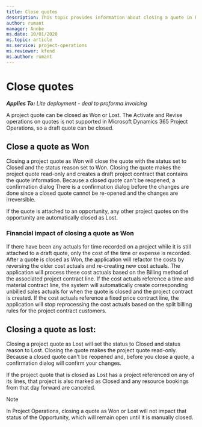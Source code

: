 ```yaml
---
title: Close quotes 
description: This topic provides information about closing a quote in Project Operations.
author: rumant
manager: Annbe
ms.date: 10/01/2020
ms.topic: article
ms.service: project-operations
ms.reviewer: kfend 
ms.author: rumant
---
```


# Close quotes 

_**Applies To:** Lite deployment - deal to proforma invoicing_

A project quote can be closed as Won or Lost. The Activate and Revise operations on quotes is not supported in Microsoft Dynamics 365 Project Operations, so a draft quote can be closed.

## Close a quote as Won

Closing a project quote as Won will close the quote with the status set to Closed and the status reason set to Won. Closing the quote makes the project quote read-only and creates a draft project contract that contains the quote information. Because a closed quote can't be reopened, a confirmation dialog There is a confirmation dialog before the changes are done since a closed quote cannot be re-opened and the changes are irreversible.

If the quote is attached to an opportunity, any other project quotes on the opportunity are automatically closed as Lost.

### Financial impact of closing a quote as Won

If there have been any actuals for time recorded on a project while it is still attached to a draft quote, only the cost of the time or expense is recorded. 
After a quote is closed as Won, the application will refactor the costs by reversing the older cost actuals and re-creating new cost actuals. The application will process these cost actuals based on the Billing method of the associated project contract line. If the cost actuals reference a time and material contract line, the system will automatically create corresponding unbilled sales actuals for when the quote is closed and the project contract is created. If the cost actuals reference a fixed price contract line, the application will stop reprocessing the cost actuals based on the split billing rules for the project contract customers.

## Closing a quote as lost:

Closing a project quote as Lost will set the status to Closed and status reason to Lost. Closing the quote makes the project quote read-only. Because a closed quote can't be reopened and, before you close a quote, a confirmation dialog will confirm your changes.

If the project quote that is closed as Lost has a project referenced on any of its lines, that project is also marked as Closed and any resource bookings from that day forward are canceled.

> [!NOTE]
> In Project Operations, closing a quote as Won or Lost will not impact that status of the Opportunity, which will remain open until it is manually closed.
